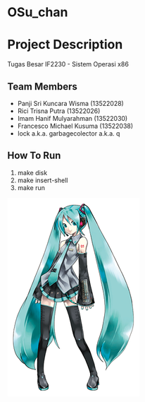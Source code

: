 # OSu_chan

# Project Description
Tugas Besar
IF2230 - Sistem Operasi x86

## Team Members
- Panji Sri Kuncara Wisma (13522028)
- Rici Trisna Putra (13522026)
- Imam Hanif Mulyarahman (13522030)
- Francesco Michael Kusuma (13522038)
- lock a.k.a. garbagecolector a.k.a. q

## How To Run
1. make disk 
2. make insert-shell
3. make run

![alt text](image.png)

